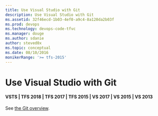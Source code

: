 ```yaml
---
title: Use Visual Studio with Git
description: Use Visual Studio with Git
ms.assetid: 32f46ecd-1b03-4ef0-a9c4-8a120da2b03f
ms.prod: devops
ms.technology: devops-code-tfvc
ms.manager: douge
ms.author: sdanie
author: steved0x
ms.topic: conceptual
ms.date: 08/10/2016
monikerRange: '>= tfs-2015'
---
```



# Use Visual Studio with Git

#### VSTS | TFS 2018 | TFS 2017 | TFS 2015 | VS 2017 | VS 2015 | VS 2013

See [the Git overview](../git/overview.md).
